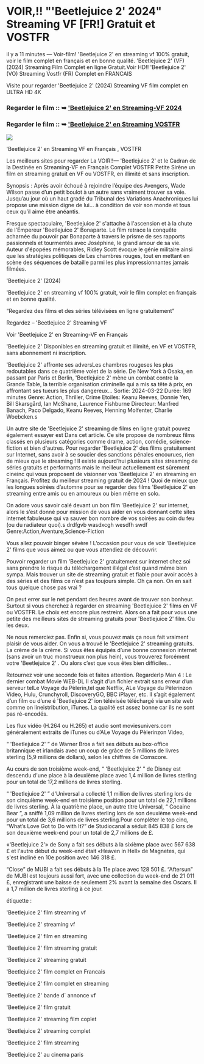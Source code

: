 # VOIR,!! "'Beetlejuice 2' 2024" Streaming VF [FR!] Gratuit et VOSTFR

il y a 11 minutes — Voir-film! 'Beetlejuice 2' en streaming vf 100% gratuit, voir le film complet en français et en bonne qualité. 'Beetlejuice 2' (VF) (2024) Streaming Film Complet en ligne Gratuit.Voir HD!! 'Beetlejuice 2' (VO) Streaming Vostfr (FR) Complet en FRANCAIS

Visite pour regarder 'Beetlejuice 2' (2024) Streaming VF film complet en ULTRA HD 4K

### Regarder le film :: ➥ ['Beetlejuice 2' en Streaming-VF 2024](https://t.co/wDfseE7TnH)

### Regarder le film :: ➥ ['Beetlejuice 2' en Streaming VOSTFR](https://t.co/wDfseE7TnH)

<p dir="auto"><a href="https://t.co/wDfseE7TnH" title="PLAYNOW" rel="nofollow"><img src="https://i.imgur.com/jhNGoEt.gif" style="max-width: 100%;"></a></p>

'Beetlejuice 2' en Streaming VF en Français , VOSTFR

Les meilleurs sites pour regarder La VOIR!!— 'Beetlejuice 2' et le Cadran de la Destinée en Streaming-VF en Français Complet VOSTFR Petite Sirène un film en streaming gratuit en VF ou VOSTFR, en illimité et sans inscription.

Synopsis : Après avoir échoué à rejoindre l’équipe des Avengers, Wade Wilson passe d’un petit boulot à un autre sans vraiment trouver sa voie. Jusqu’au jour où un haut gradé du Tribunal des Variations Anachroniques lui propose une mission digne de lui… à condition de voir son monde et tous ceux qu’il aime être anéantis.

Fresque spectaculaire, 'Beetlejuice 2' s'attache à l'ascension et à la chute de l'Empereur 'Beetlejuice 2' Bonaparte. Le film retrace la conquête acharnée du pouvoir par Bonaparte à travers le prisme de ses rapports passionnels et tourmentés avec Joséphine, le grand amour de sa vie. Auteur d'épopées mémorables, Ridley Scott évoque le génie militaire ainsi que les stratégies politiques de Les chambres rouges, tout en mettant en scène des séquences de bataille parmi les plus impressionnantes jamais filmées.

'Beetlejuice 2' (2024)

'Beetlejuice 2' en streaming vf 100% gratuit, voir le film complet en français et en bonne qualité.

“Regardez des films et des séries télévisées en ligne gratuitement”

Regardez – 'Beetlejuice 2' Streaming VF

Voir 'Beetlejuice 2' en Streaming-VF en Français

'Beetlejuice 2' Disponibles en streaming gratuit et illimité, en VF et VOSTFR, sans abonnement ni inscription.

'Beetlejuice 2' affronte ses adversLes chambres rougeses les plus redoutables dans ce quatrième volet de la série. De New York à Osaka, en passant par Paris et Berlin, 'Beetlejuice 2' mène un combat contre la Grande Table, la terrible organisation criminelle qui a mis sa tête à prix, en affrontant ses tueurs les plus dangereux... Sortie: 2024-03-22 Durée: 169 minutes Genre: Action, Thriller, Crime Etoiles: Keanu Reeves, Donnie Yen, Bill Skarsgård, Ian McShane, Laurence Fishburne Directeur: Manfred Banach, Paco Delgado, Keanu Reeves, Henning Molfenter, Charlie Woebcken.s

Un autre site de 'Beetlejuice 2' streaming de films en ligne gratuit pouvez également essayer est Dans cet article. Ce site propose de nombreux films classés en plusieurs catégories comme drame, action, comédie, science-fiction et bien d'autres. Pour regarder 'Beetlejuice 2' des films gratuitement sur Internet, sans avoir à se soucier des sanctions pénales encourues, rien de mieux que le streaming ! Il existe aujourd’hui plusieurs sites streaming de séries gratuits et performants mais le meilleur actuellement est sûrement cineinc qui vous proposent de visionner vos 'Beetlejuice 2' en streaming en Français. Profitez du meilleur streaming gratuit de 2024 ! Quoi de mieux que les longues soirées d’automne pour se regarder des films 'Beetlejuice 2' en streaming entre amis ou en amoureux ou bien même en solo.

On adore vous savoir calé devant un bon film 'Beetlejuice 2' sur internet, alors le s’est donné pour mission de vous aider en vous donnant cette sites internet fabuleuse qui va sauver bon nombre de vos soirées au coin du feu (ou du radiateur quoi).s drdfgvb wasdxcgh wesdfh swdf Genre:Action,Aventure,Science-Fiction

Vous allez pouvoir binger sévère ! L’occasion pour vous de voir 'Beetlejuice 2' films que vous aimez ou que vous attendiez de découvrir.

Pouvoir regarder un film 'Beetlejuice 2' gratuitement sur internet chez soi sans prendre le risque du téléchargement illégal c’est quand même bien sympa. Mais trouver un site de streaming gratuit et fiable pour avoir accès à des séries et des films ce n’est pas toujours simple. Oh ça non. On en sait tous quelque chose pas vrai ?

On peut errer sur le net pendant des heures avant de trouver son bonheur. Surtout si vous cherchez à regarder en streaming 'Beetlejuice 2' films en VF ou VOSTFR. Le choix est encore plus restreint. Alors on a fait pour vous une petite des meilleurs sites de streaming gratuits pour 'Beetlejuice 2' film. Ou les deux.

Ne nous remerciez pas. Enfin si, vous pouvez mais ça nous fait vraiment plaisir de vous aider. On vous a trouvé le 'Beetlejuice 2' streaming gratuits. La crème de la crème. Si vous êtes équipés d’une bonne connexion internet (sans avoir un truc monstrueux non plus hein), vous trouverez forcément votre 'Beetlejuice 2' . Ou alors c’est que vous êtes bien difficiles…

Retournez voir une seconde fois et faites attention. RegarderIp Man 4 : Le dernier combat Movie WEB-DL Il s’agit d’un fichier extrait sans erreur d’un serveur telLe Voyage du Pèlerin,tel que Netflix, ALe Voyage du Pèlerinzon Video, Hulu, Crunchyroll, DiscoveryGO, BBC iPlayer, etc. Il s’agit également d’un film ou d’une é 'Beetlejuice 2' ion télévisée téléchargé via un site web comme on lineistribution, iTunes. La qualité est assez bonne car ils ne sont pas ré-encodés.

Les flux vidéo (H.264 ou H.265) et audio sont moviesunivers.com généralement extraits de iTunes ou d’ALe Voyage du Pèlerinzon Video,

“ 'Beetlejuice 2' ” de Warner Bros a fait ses débuts au box-office britannique et irlandais avec un coup de grâce de 5 millions de livres sterling (5,9 millions de dollars), selon les chiffres de Comscore.

Au cours de son troisième week-end, “ 'Beetlejuice 2' ” de Disney est descendu d'une place à la deuxième place avec 1,4 million de livres sterling pour un total de 17,2 millions de livres sterling.

“ 'Beetlejuice 2' ” d'Universal a collecté 1,1 million de livres sterling lors de son cinquième week-end en troisième position pour un total de 22,1 millions de livres sterling. À la quatrième place, un autre titre Universal, “ Cocaine Bear ”, a sniffé 1,09 million de livres sterling lors de son deuxième week-end pour un total de 3,6 millions de livres sterling.Pour compléter le top cinq, “What’s Love Got to Do with It?” de Studiocanal a séduit 845 838 £ lors de son deuxième week-end pour un total de 2,7 millions de £.

«'Beetlejuice 2'» de Sony a fait ses débuts à la sixième place avec 567 638 £ et l'autre début du week-end était «Heaven in Hell» de Magnetes, qui s'est incliné en 10e position avec 146 318 £.

“Close” de MUBI a fait ses débuts à la 11e place avec 128 501 £. “Aftersun” de MUBI est toujours aussi fort, avec une collection du week-end de 21 011 £, enregistrant une baisse de seulement 2% avant la semaine des Oscars. Il a 1,7 million de livres sterling à ce jour.

étiquette :

'Beetlejuice 2' film streaming vf

'Beetlejuice 2' streaming vf

'Beetlejuice 2' film en streaming

'Beetlejuice 2' film streaming gratuit

'Beetlejuice 2' streaming gratuit

'Beetlejuice 2' film complet en Francais

'Beetlejuice 2' film complet en streaming

'Beetlejuice 2' bande d` annonce vf

'Beetlejuice 2' film gratuit

'Beetlejuice 2' streaming film coplet

'Beetlejuice 2' streaming complet

'Beetlejuice 2' film streaming

'Beetlejuice 2' au cinema paris
